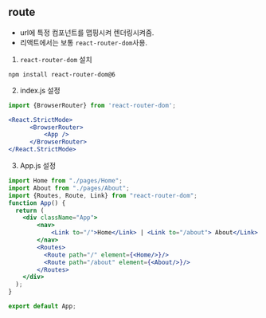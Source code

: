 ## route

- url에 특정 컴포넌트를 맵핑시켜 렌더링시켜줌.
- 리액트에서는 보통 `react-router-dom`사용.
1. `react-router-dom` 설치
```
npm install react-router-dom@6
```

2. index.js 설정
```jsx
import {BrowserRouter} from 'react-router-dom';

<React.StrictMode>
      <BrowserRouter>
          <App />
      </BrowserRouter>
</React.StrictMode>
```

3. App.js 설정
```jsx
import Home from "./pages/Home";
import About from "./pages/About";
import {Routes, Route, Link} from "react-router-dom";
function App() {
  return (
    <div className="App">
        <nav>
            <Link to="/">Home</Link> | <Link to="/about"> About</Link>
        </nav>
        <Routes>
          <Route path="/" element={<Home/>}/>
          <Route path="/about" element={<About/>}/>
        </Routes>
    </div>
  );
}

export default App;

```